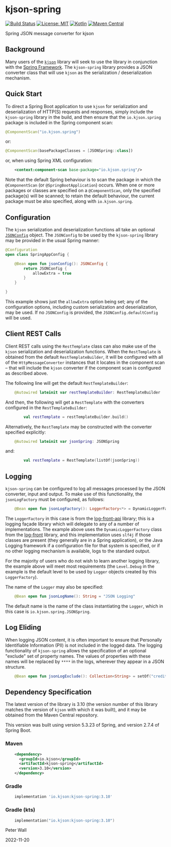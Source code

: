 # kjson-spring

[![Build Status](https://travis-ci.com/pwall567/kjson-spring.svg?branch=main)](https://travis-ci.com/github/pwall567/kjson-spring)
[![License: MIT](https://img.shields.io/badge/License-MIT-yellow.svg)](https://opensource.org/licenses/MIT)
[![Kotlin](https://img.shields.io/static/v1?label=Kotlin&message=v1.6.10&color=7f52ff&logo=kotlin&logoColor=7f52ff)](https://github.com/JetBrains/kotlin/releases/tag/v1.6.10)
[![Maven Central](https://img.shields.io/maven-central/v/io.kjson/kjson-spring?label=Maven%20Central)](https://search.maven.org/search?q=g:%22io.kjson%22%20AND%20a:%22kjson-spring%22)

Spring JSON message converter for kjson

## Background

Many users of the [`kjson`](https://github.com/pwall567/kjson) library will seek to use the library in conjunction with
the [Spring Framework](https://spring.io/projects/spring-framework).
The `kjson-spring` library provides a JSON converter class that will use `kjson` as the serialization / deserialization
mechanism.

## Quick Start

To direct a Spring Boot application to use `kjson` for serialization and deserialization of HTTP(S) requests and
responses, simply include the `kjson-spring` library in the build, and then ensure that the `io.kjson.spring` package is
included in the Spring component scan:
```kotlin
@ComponentScan("io.kjson.spring")
```
or:
```kotlin
@ComponentScan(basePackageClasses = [JSONSpring::class])
```
or, when using Spring XML configuration:
```xml
    <context:component-scan base-package="io.kjson.spring"/>
```
Note that the default Spring behaviour is to scan the package in which the `@ComponentScan`
(or `@SpringBootApplication`) occurs.
When one or more packages or classes are specified on a `@ComponentScan`, only the specified package(s) will be scanned;
to retain the default behaviour, the current package must be also specified, along with `io.kjson.spring`.

## Configuration

The `kjson` serialization and deserialization functions all take an optional
[`JSONConfig`](https://github.com/pwall567/kjson/blob/main/USERGUIDE.md#configuration) object.
The `JSONConfig` to be used by the `kjson-spring` library may be provided in the usual Spring manner:
```kotlin
@Configuration
open class SpringAppConfig {

    @Bean open fun jsonConfig(): JSONConfig {
        return JSONConfig {
            allowExtra = true
        }
    }

}
```
This example shows just the `allowExtra` option being set; any of the configuration options, including custom
serialization and deserialization, may be used.
If no `JSONConfig` is provided, the `JSONConfig.defaultConfig` will be used.

## Client REST Calls

Client REST calls using the `RestTemplate` class can also make use of the `kjson` serialization and deserialization
functions.
When the `RestTemplate` is obtained from the default `RestTemplateBuilder`, it will be configured with all of the
`HttpMessageConverter` instances that it locates in the component scan &ndash; that will include the `kjson`
converter if the component scan is configured as described above.

The following line will get the default `RestTemplateBuilder`:
```kotlin
    @Autowired lateinit var restTemplateBuilder: RestTemplateBuilder
```
And then, the following will get a `RestTemplate` with the converters configured in the `RestTemplateBuilder`:
```kotlin
        val restTemplate = restTemplateBuilder.build()
```

Alternatively, the `RestTemplate` may be constructed with the converter specified explicitly:
```kotlin
    @Autowired lateinit var jsonSpring: JSONSpring
```
and:
```kotlin
        val restTemplate = RestTemplate(listOf(jsonSpring))
```

## Logging

`kjson-spring` can be configured to log all messages processed by the JSON converter, input and output.
To make use of this functionality, the `jsonLogFactory` must be configured, as follows:
```kotlin
    @Bean open fun jsonLogFactory(): LoggerFactory<*> = DynamicLoggerFactory(Level.DEBUG)
```

The `LoggerFactory` in this case is from the [log-front-api](https://github.com/pwall567/log-front-api) library;
this is a logging fa&ccedil;ade library which will delegate to any of a number of implementations.
The example above uses the `DynamicLoggerFactory` class from the [log-front](https://github.com/pwall567/log-front)
library, and this implementation uses `slf4j` if those classes are present (they generally are in a Spring application),
or the Java Logging framework if a configuration file for that system is specified, or if no other logging mechanism is
available, logs to the standard output.

For the majority of users who do not wish to learn another logging library, the example above will meet most
requirements (the `Level.Debug` in the example is the default level to be used by `Logger` objects created by this
`LoggerFactory`).

The name of the `Logger` may also be specified:
```kotlin
    @Bean open fun jsonLogName(): String = "JSON Logging"
```
The default name is the name of the class instantiating the `Logger`, which in this case is
`io.kjson.spring.JSONSpring`.

## Log Eliding

When logging JSON content, it is often important to ensure that Personally Identifiable Information (PII) is not
included in the logged data.
The logging functionality of `kjson-spring` allows the specification of an optional "exclude" set of property names.
The values of properties with these names will be replaced by `****` in the logs, wherever they appear in a JSON
structure.
```kotlin
    @Bean open fun jsonLogExclude(): Collection<String> = setOf("creditCardNumber", "licenceNumber")
```

## Dependency Specification

The latest version of the library is 3.10 (the version number of this library matches the version of `kjson` with which
it was built), and it may be obtained from the Maven Central repository.

This version was built using version 5.3.23 of Spring, and version 2.7.4 of Spring Boot.

### Maven
```xml
    <dependency>
      <groupId>io.kjson</groupId>
      <artifactId>kjson-spring</artifactId>
      <version>3.10</version>
    </dependency>
```
### Gradle
```groovy
    implementation 'io.kjson:kjson-spring:3.10'
```
### Gradle (kts)
```kotlin
    implementation("io.kjson:kjson-spring:3.10")
```

Peter Wall

2022-11-20

